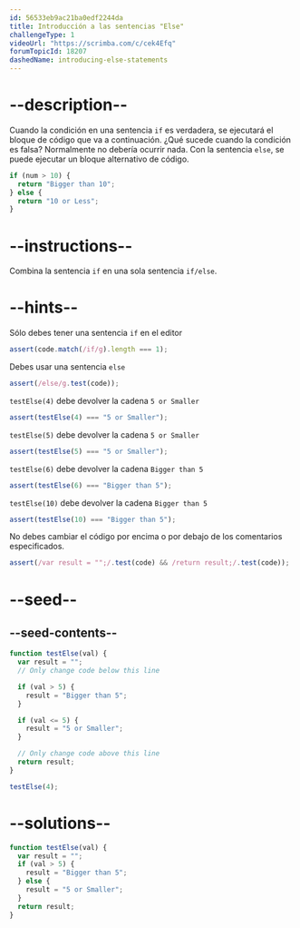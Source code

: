 ```yaml
---
id: 56533eb9ac21ba0edf2244da
title: Introducción a las sentencias "Else"
challengeType: 1
videoUrl: "https://scrimba.com/c/cek4Efq"
forumTopicId: 18207
dashedName: introducing-else-statements
---
```


# --description--

Cuando la condición en una sentencia `if` es verdadera, se ejecutará el bloque de código que va a continuación. ¿Qué sucede cuando la condición es falsa? Normalmente no debería ocurrir nada. Con la sentencia `else`, se puede ejecutar un bloque alternativo de código.

```js
if (num > 10) {
  return "Bigger than 10";
} else {
  return "10 or Less";
}
```

# --instructions--

Combina la sentencia `if` en una sola sentencia `if/else`.

# --hints--

Sólo debes tener una sentencia `if` en el editor

```js
assert(code.match(/if/g).length === 1);
```

Debes usar una sentencia `else`

```js
assert(/else/g.test(code));
```

`testElse(4)` debe devolver la cadena `5 or Smaller`

```js
assert(testElse(4) === "5 or Smaller");
```

`testElse(5)` debe devolver la cadena `5 or Smaller`

```js
assert(testElse(5) === "5 or Smaller");
```

`testElse(6)` debe devolver la cadena `Bigger than 5`

```js
assert(testElse(6) === "Bigger than 5");
```

`testElse(10)` debe devolver la cadena `Bigger than 5`

```js
assert(testElse(10) === "Bigger than 5");
```

No debes cambiar el código por encima o por debajo de los comentarios especificados.

```js
assert(/var result = "";/.test(code) && /return result;/.test(code));
```

# --seed--

## --seed-contents--

```js
function testElse(val) {
  var result = "";
  // Only change code below this line

  if (val > 5) {
    result = "Bigger than 5";
  }

  if (val <= 5) {
    result = "5 or Smaller";
  }

  // Only change code above this line
  return result;
}

testElse(4);
```

# --solutions--

```js
function testElse(val) {
  var result = "";
  if (val > 5) {
    result = "Bigger than 5";
  } else {
    result = "5 or Smaller";
  }
  return result;
}
```
